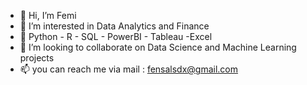 - 👋 Hi, I’m Femi
- 👀 I’m interested in Data Analytics and Finance
- 🌱 Python - R - SQL - PowerBI - Tableau -Excel
- 💞️ I’m looking to collaborate on Data Science and Machine Learning projects
- 📫 you can reach me via mail : fensalsdx@gmail.com


